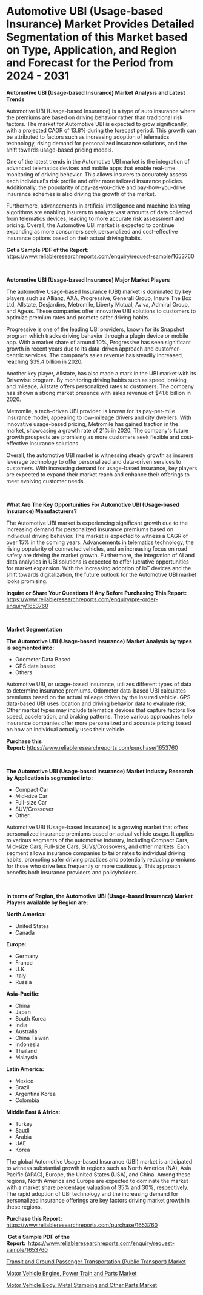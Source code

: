 <p><h1>Automotive UBI (Usage-based Insurance) Market Provides Detailed Segmentation of this Market based on Type, Application, and Region and Forecast for the Period from 2024 - 2031</h1></p><p><strong>Automotive UBI (Usage-based Insurance) Market Analysis and Latest Trends</strong></p>
<p><p>Automotive UBI (Usage-based Insurance) is a type of auto insurance where the premiums are based on driving behavior rather than traditional risk factors. The market for Automotive UBI is expected to grow significantly, with a projected CAGR of 13.8% during the forecast period. This growth can be attributed to factors such as increasing adoption of telematics technology, rising demand for personalized insurance solutions, and the shift towards usage-based pricing models.</p><p>One of the latest trends in the Automotive UBI market is the integration of advanced telematics devices and mobile apps that enable real-time monitoring of driving behavior. This allows insurers to accurately assess each individual's risk profile and offer more tailored insurance policies. Additionally, the popularity of pay-as-you-drive and pay-how-you-drive insurance schemes is also driving the growth of the market.</p><p>Furthermore, advancements in artificial intelligence and machine learning algorithms are enabling insurers to analyze vast amounts of data collected from telematics devices, leading to more accurate risk assessment and pricing. Overall, the Automotive UBI market is expected to continue expanding as more consumers seek personalized and cost-effective insurance options based on their actual driving habits.</p></p>
<p><strong>Get a Sample PDF of the Report:&nbsp;</strong> <a href="https://www.reliableresearchreports.com/enquiry/request-sample/1653760">https://www.reliableresearchreports.com/enquiry/request-sample/1653760</a></p>
<p>&nbsp;</p>
<p><strong>Automotive UBI (Usage-based Insurance) Major Market Players</strong></p>
<p><p>The automotive Usage-based Insurance (UBI) market is dominated by key players such as Allianz, AXA, Progressive, Generali Group, Insure The Box Ltd, Allstate, Desjardins, Metromile, Liberty Mutual, Aviva, Admiral Group, and Ageas. These companies offer innovative UBI solutions to customers to optimize premium rates and promote safer driving habits.</p><p>Progressive is one of the leading UBI providers, known for its Snapshot program which tracks driving behavior through a plugin device or mobile app. With a market share of around 10%, Progressive has seen significant growth in recent years due to its data-driven approach and customer-centric services. The company's sales revenue has steadily increased, reaching $39.4 billion in 2020.</p><p>Another key player, Allstate, has also made a mark in the UBI market with its Drivewise program. By monitoring driving habits such as speed, braking, and mileage, Allstate offers personalized rates to customers. The company has shown a strong market presence with sales revenue of $41.6 billion in 2020.</p><p>Metromile, a tech-driven UBI provider, is known for its pay-per-mile insurance model, appealing to low-mileage drivers and city dwellers. With innovative usage-based pricing, Metromile has gained traction in the market, showcasing a growth rate of 21% in 2020. The company's future growth prospects are promising as more customers seek flexible and cost-effective insurance solutions.</p><p>Overall, the automotive UBI market is witnessing steady growth as insurers leverage technology to offer personalized and data-driven services to customers. With increasing demand for usage-based insurance, key players are expected to expand their market reach and enhance their offerings to meet evolving customer needs.</p></p>
<p>&nbsp;</p>
<p><strong>What Are The Key Opportunities For Automotive UBI (Usage-based Insurance) Manufacturers?</strong></p>
<p><p>The Automotive UBI market is experiencing significant growth due to the increasing demand for personalized insurance premiums based on individual driving behavior. The market is expected to witness a CAGR of over 15% in the coming years. Advancements in telematics technology, the rising popularity of connected vehicles, and an increasing focus on road safety are driving the market growth. Furthermore, the integration of AI and data analytics in UBI solutions is expected to offer lucrative opportunities for market expansion. With the increasing adoption of IoT devices and the shift towards digitalization, the future outlook for the Automotive UBI market looks promising.</p></p>
<p><strong>Inquire or Share Your Questions If Any Before Purchasing This Report:</strong> <a href="https://www.reliableresearchreports.com/enquiry/pre-order-enquiry/1653760">https://www.reliableresearchreports.com/enquiry/pre-order-enquiry/1653760</a></p>
<p>&nbsp;</p>
<p><strong>Market Segmentation</strong></p>
<p><strong>The Automotive UBI (Usage-based Insurance) Market Analysis by types is segmented into:</strong></p>
<p><ul><li>Odometer Data Based</li><li>GPS data based</li><li>Others</li></ul></p>
<p><p>Automotive UBI, or usage-based insurance, utilizes different types of data to determine insurance premiums. Odometer data-based UBI calculates premiums based on the actual mileage driven by the insured vehicle. GPS data-based UBI uses location and driving behavior data to evaluate risk. Other market types may include telematics devices that capture factors like speed, acceleration, and braking patterns. These various approaches help insurance companies offer more personalized and accurate pricing based on how an individual actually uses their vehicle.</p></p>
<p><strong>Purchase this Report:&nbsp;</strong><a href="https://www.reliableresearchreports.com/purchase/1653760">https://www.reliableresearchreports.com/purchase/1653760</a></p>
<p>&nbsp;</p>
<p><strong>The Automotive UBI (Usage-based Insurance) Market Industry Research by Application is segmented into:</strong></p>
<p><ul><li>Compact Car</li><li>Mid-size Car</li><li>Full-size Car</li><li>SUV/Crossover</li><li>Other</li></ul></p>
<p><p>Automotive UBI (Usage-based Insurance) is a growing market that offers personalized insurance premiums based on actual vehicle usage. It applies to various segments of the automotive industry, including Compact Cars, Mid-size Cars, Full-size Cars, SUVs/Crossovers, and other markets. Each segment allows insurance companies to tailor rates to individual driving habits, promoting safer driving practices and potentially reducing premiums for those who drive less frequently or more cautiously. This approach benefits both insurance providers and policyholders.</p></p>
<p>&nbsp;</p>
<p><strong>In terms of Region, the Automotive UBI (Usage-based Insurance) Market Players available by Region are:</strong></p>
<p>
    <p> <strong> North America: </strong>
        <ul>
            <li>United States</li>
            <li>Canada</li>
        </ul>
        </p> 
    <p> <strong> Europe: </strong>
        <ul>
            <li>Germany</li>
            <li>France</li>
            <li>U.K.</li>
            <li>Italy</li>
            <li>Russia</li>
        </ul>
        </p> 
    <p> <strong> Asia-Pacific: </strong>
        <ul>
            <li>China</li>
            <li>Japan</li>
            <li>South Korea</li>
            <li>India</li>
            <li>Australia</li>
            <li>China Taiwan</li>
            <li>Indonesia</li>
            <li>Thailand</li>
            <li>Malaysia</li>
        </ul>
        </p> 
    <p> <strong> Latin America: </strong>
        <ul>
            <li>Mexico</li>
            <li>Brazil</li>
            <li>Argentina Korea</li>
            <li>Colombia</li>
        </ul>
        </p> 
    <p> <strong> Middle East & Africa: </strong>
        <ul>
            <li>Turkey</li>
            <li>Saudi</li>
            <li>Arabia</li>
            <li>UAE</li>
            <li>Korea</li>
        </ul>
    </p>
    </p>
<p><p>The global Automotive Usage-based Insurance (UBI) market is anticipated to witness substantial growth in regions such as North America (NA), Asia Pacific (APAC), Europe, the United States (USA), and China. Among these regions, North America and Europe are expected to dominate the market with a market share percentage valuation of 35% and 30%, respectively. The rapid adoption of UBI technology and the increasing demand for personalized insurance offerings are key factors driving market growth in these regions.</p></p>
<p><strong>Purchase this Report: </strong><a href="https://www.reliableresearchreports.com/purchase/1653760">https://www.reliableresearchreports.com/purchase/1653760</a></p>
<p>&nbsp;<strong>Get a Sample PDF of the Report:&nbsp;&nbsp;</strong><a href="https://www.reliableresearchreports.com/enquiry/request-sample/1653760">https://www.reliableresearchreports.com/enquiry/request-sample/1653760</a></p>
<p><strong></strong></p>
<p><p><a href="https://github.com/timeliteaut/Market-Research-Report-List-1/blob/main/transit-and-ground-passenger-transportation-public-transport-market.md">Transit and Ground Passenger Transportation (Public Transport) Market</a></p><p><a href="https://github.com/bobicer/Market-Research-Report-List-2/blob/main/motor-vehicle-engine-power-train-and-parts-market.md">Motor Vehicle Engine, Power Train and Parts Market</a></p><p><a href="https://github.com/globismark/Market-Research-Report-List-2/blob/main/motor-vehicle-body-metal-stamping-and-other-parts-market.md">Motor Vehicle Body, Metal Stamping and Other Parts Market</a></p></p>